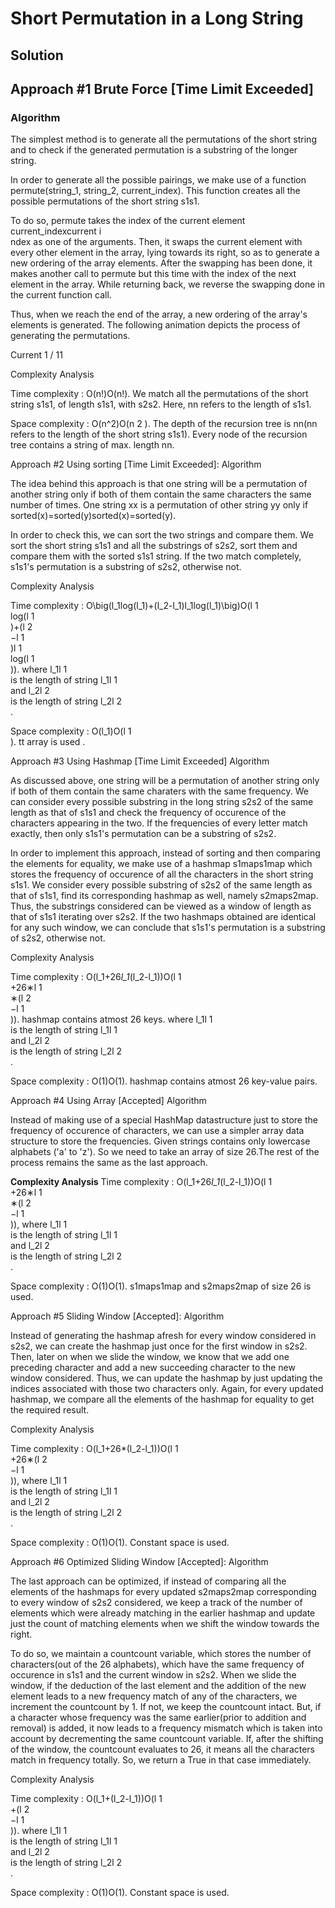 # Short Permutation in a Long String
## Solution
## Approach #1 Brute Force [Time Limit Exceeded]
### Algorithm

The simplest method is to generate all the permutations of the short string and to check if the generated permutation is a substring of the longer string.

In order to generate all the possible pairings, we make use of a function permute(string_1, string_2, current_index). This function creates all the possible permutations of the short string s1s1.

To do so, permute takes the index of the current element current_indexcurrent 
i
​	
 ndex as one of the arguments. Then, it swaps the current element with every other element in the array, lying towards its right, so as to generate a new ordering of the array elements. After the swapping has been done, it makes another call to permute but this time with the index of the next element in the array. While returning back, we reverse the swapping done in the current function call.

Thus, when we reach the end of the array, a new ordering of the array's elements is generated. The following animation depicts the process of generating the permutations.

Current
1 / 11

Complexity Analysis

Time complexity : O(n!)O(n!). We match all the permutations of the short string s1s1, of length s1s1, with s2s2. Here, nn refers to the length of s1s1.

Space complexity : O(n^2)O(n 
2
 ). The depth of the recursion tree is nn(nn refers to the length of the short string s1s1). Every node of the recursion tree contains a string of max. length nn.

Approach #2 Using sorting [Time Limit Exceeded]:
Algorithm

The idea behind this approach is that one string will be a permutation of another string only if both of them contain the same characters the same number of times. One string xx is a permutation of other string yy only if sorted(x)=sorted(y)sorted(x)=sorted(y).

In order to check this, we can sort the two strings and compare them. We sort the short string s1s1 and all the substrings of s2s2, sort them and compare them with the sorted s1s1 string. If the two match completely, s1s1's permutation is a substring of s2s2, otherwise not.


Complexity Analysis

Time complexity : O\big(l_1log(l_1)+(l_2-l_1)l_1log(l_1)\big)O(l 
1
​	
 log(l 
1
​	
 )+(l 
2
​	
 −l 
1
​	
 )l 
1
​	
 log(l 
1
​	
 )). where l_1l 
1
​	
  is the length of string l_1l 
1
​	
  and l_2l 
2
​	
  is the length of string l_2l 
2
​	
 .

Space complexity : O(l_1)O(l 
1
​	
 ). tt array is used .

Approach #3 Using Hashmap [Time Limit Exceeded]
Algorithm

As discussed above, one string will be a permutation of another string only if both of them contain the same charaters with the same frequency. We can consider every possible substring in the long string s2s2 of the same length as that of s1s1 and check the frequency of occurence of the characters appearing in the two. If the frequencies of every letter match exactly, then only s1s1's permutation can be a substring of s2s2.

In order to implement this approach, instead of sorting and then comparing the elements for equality, we make use of a hashmap s1maps1map which stores the frequency of occurence of all the characters in the short string s1s1. We consider every possible substring of s2s2 of the same length as that of s1s1, find its corresponding hashmap as well, namely s2maps2map. Thus, the substrings considered can be viewed as a window of length as that of s1s1 iterating over s2s2. If the two hashmaps obtained are identical for any such window, we can conclude that s1s1's permutation is a substring of s2s2, otherwise not.


Complexity Analysis

Time complexity : O(l_1+26*l_1*(l_2-l_1))O(l 
1
​	
 +26∗l 
1
​	
 ∗(l 
2
​	
 −l 
1
​	
 )). hashmap contains atmost 26 keys. where l_1l 
1
​	
  is the length of string l_1l 
1
​	
  and l_2l 
2
​	
  is the length of string l_2l 
2
​	
 .

Space complexity : O(1)O(1). hashmap contains atmost 26 key-value pairs.

Approach #4 Using Array [Accepted]
Algorithm

Instead of making use of a special HashMap datastructure just to store the frequency of occurence of characters, we can use a simpler array data structure to store the frequencies. Given strings contains only lowercase alphabets ('a' to 'z'). So we need to take an array of size 26.The rest of the process remains the same as the last approach.

 **Complexity Analysis**
Time complexity : O(l_1+26*l_1*(l_2-l_1))O(l 
1
​	
 +26∗l 
1
​	
 ∗(l 
2
​	
 −l 
1
​	
 )), where l_1l 
1
​	
  is the length of string l_1l 
1
​	
  and l_2l 
2
​	
  is the length of string l_2l 
2
​	
 .

Space complexity : O(1)O(1). s1maps1map and s2maps2map of size 26 is used.

Approach #5 Sliding Window [Accepted]:
Algorithm

Instead of generating the hashmap afresh for every window considered in s2s2, we can create the hashmap just once for the first window in s2s2. Then, later on when we slide the window, we know that we add one preceding character and add a new succeeding character to the new window considered. Thus, we can update the hashmap by just updating the indices associated with those two characters only. Again, for every updated hashmap, we compare all the elements of the hashmap for equality to get the required result.


Complexity Analysis

Time complexity : O(l_1+26*(l_2-l_1))O(l 
1
​	
 +26∗(l 
2
​	
 −l 
1
​	
 )), where l_1l 
1
​	
  is the length of string l_1l 
1
​	
  and l_2l 
2
​	
  is the length of string l_2l 
2
​	
 .

Space complexity : O(1)O(1). Constant space is used.

Approach #6 Optimized Sliding Window [Accepted]:
Algorithm

The last approach can be optimized, if instead of comparing all the elements of the hashmaps for every updated s2maps2map corresponding to every window of s2s2 considered, we keep a track of the number of elements which were already matching in the earlier hashmap and update just the count of matching elements when we shift the window towards the right.

To do so, we maintain a countcount variable, which stores the number of characters(out of the 26 alphabets), which have the same frequency of occurence in s1s1 and the current window in s2s2. When we slide the window, if the deduction of the last element and the addition of the new element leads to a new frequency match of any of the characters, we increment the countcount by 1. If not, we keep the countcount intact. But, if a character whose frequency was the same earlier(prior to addition and removal) is added, it now leads to a frequency mismatch which is taken into account by decrementing the same countcount variable. If, after the shifting of the window, the countcount evaluates to 26, it means all the characters match in frequency totally. So, we return a True in that case immediately.


Complexity Analysis

Time complexity : O(l_1+(l_2-l_1))O(l 
1
​	
 +(l 
2
​	
 −l 
1
​	
 )). where l_1l 
1
​	
  is the length of string l_1l 
1
​	
  and l_2l 
2
​	
  is the length of string l_2l 
2
​	
 .

Space complexity : O(1)O(1). Constant space is used.